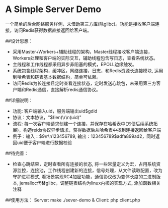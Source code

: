 A Simple Server Demo
===
一个简单的后台网络服务样例，未借助第三方库(除glibc)。功能是接收客户端连接，访问Redis获得数据直接返回给客户端。

##设计思想：
* 采用Master+Workers+辅助线程的架构，Master线程接收客户端连接，Workers处理和客户端的实际交互，辅助线程包含写日志，查看系统状态。
* 主线程和工作线程都采用异步非阻塞的模式，EPOLL边缘触发。
* 系统包含线程架构，缓冲区，网络连接，日志，和Redis资源长连接模块, 运用到哈希表和链表基本数据结构，简单可依赖。
* 访问Redis为长连接且定时查看连接状态，定时发送心跳包，未采用第三方客户端和Redis通信，直接解析redis通信协议。

##详细说明：
* 功能: 客户端输入uid，服务端输出uid$gdid
* 协议：文本协议，"$(len)\r\n(uid)"
* 流程: 每一次客户端请求创建一个连接，并保存在哈希表中(方便后续系统拓展)，构造reids协议异步请求，获得数据后从哈希表中找到连接返回给客户端
* 例子：输入：$9\r\n123456789, 输出：123456789$adfa899ad2，同时返回uid便于客户端进行数据校验

##待完善：
* 检查心跳结果，定时查看所有连接的状态, 将一些常量定义为宏，占用系统资源监控，连接池，工作线程创建新的连接，信号处理，从文件读取配置，改为守护进程模式, 看场景实现RC4加密功能，通信协议改为变体长度的二进制版本, jemalloc代替glibc，调整链表结构为linux内核的实现方式, 添加函数相关注释

##使用方法：
    Server: make ./sever-demo &
    Client: php client.php